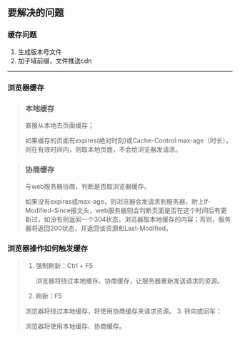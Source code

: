 ## 要解决的问题

### 缓存问题
1. 生成版本号文件
2. 加子域前缀，文件推送cdn
---
### 浏览器缓存

> ### 本地缓存
> 直接从本地去页面缓存；
>
> 如果缓存的页面有expires(绝对时刻)或Cache-Control:max-age（时长），则在有效时间内，则取本地页面，不会给浏览器发请求。  

> ### 协商缓存
> 与web服务器协商，判断是否取浏览器缓存。
>
> 如果没有expires或max-age，则浏览器会发请求到服务器，附上If-Modified-Since报文头，web服务器则会判断页面是否在这个时间后有更新过，如没有则返回一个304状态，浏览器取本地缓存的内容；否则，服务器将返回200状态，并返回该资源和Last-Modified。

### 浏览器操作如何触发缓存

> 1. 强制刷新：Ctrl + F5
>
>    浏览器将绕过本地缓存、协商缓存，让服务器重新发送请求的资源。
> 2. 刷新：F5
>
>   浏览器将绕过本地缓存，将使用协商缓存来请求资源。
> 3. 转向或回车：
>
>   浏览器将使用本地缓存、协商缓存。
